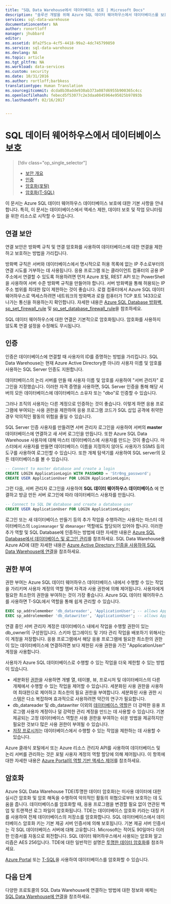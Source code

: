 ```yaml
---
title: "SQL Data Warehouse에서 데이터베이스 보호 | Microsoft Docs"
description: "솔루션 개발을 위해 Azure SQL 데이터 웨어하우스에서 데이터베이스를 보호하는 팁"
services: sql-data-warehouse
documentationcenter: NA
author: ronortloff
manager: jhubbard
editor: 
ms.assetid: 8fa2f5ca-4cf5-4418-99a2-4dc745799850
ms.service: sql-data-warehouse
ms.devlang: NA
ms.topic: article
ms.tgt_pltfrm: NA
ms.workload: data-services
ms.custom: security
ms.date: 10/31/2016
ms.author: rortloff;barbkess
translationtype: Human Translation
ms.sourcegitcommit: dcda8b30adde930ab373a087d6955b900365c4cc
ms.openlocfilehash: febecd5f53077c2e3daa0845964e95025b97893b
ms.lasthandoff: 02/16/2017


---
```

# <a name="secure-a-database-in-sql-data-warehouse"></a>SQL 데이터 웨어하우스에서 데이터베이스 보호
> [!div class="op_single_selector"]
> * [보안 개요](sql-data-warehouse-overview-manage-security.md)
> * [인증](sql-data-warehouse-authentication.md)
> * [암호화(포털)](sql-data-warehouse-encryption-tde.md)
> * [암호화(T-SQL)](sql-data-warehouse-encryption-tde-tsql.md)
> 
> 

이 문서는 Azure SQL 데이터 웨어하우스 데이터베이스 보호에 대한 기본 사항을 안내합니다. 특히, 이 문서는 데이터베이스에서 액세스 제한, 데이터 보호 및 작업 모니터링을 위한 리소스로 시작할 수 있습니다.

## <a name="connection-security"></a>연결 보안
연결 보안은 방화벽 규칙 및 연결 암호화를 사용하여 데이터베이스에 대한 연결을 제한하고 보호하는 방법을 가리킵니다.

방화벽 규칙은 서버와 데이터베이스에서 명시적으로 허용 목록에 없는 IP 주소로부터의 연결 시도를 거부하는 데 사용됩니다. 응용 프로그램 또는 클라이언트 컴퓨터의 공용 IP 주소에서 연결할 수 있도록 허용하려면 먼저 Azure 포털, REST API 또는 PowerShell을 사용하여 서버 수준 방화벽 규칙을 만들어야 합니다. 서버 방화벽을 통해 허용되는 IP 주소 범위를 최대한 많이 제한하는 것이 좋습니다.  로컬 컴퓨터에서 Azure SQL 데이터 웨어하우스로 액세스하려면 네트워크의 방화벽과 로컬 컴퓨터가 TCP 포트 1433으로 나가는 통신을 허용하는지 확인합니다.  자세한 내용은 [Azure SQL Database 방화벽][Azure SQL Database firewall], [sp_set_firewall_rule][sp_set_firewall_rule] 및 [sp_set_database_firewall_rule][sp_set_database_firewall_rule]을 참조하세요.

SQL 데이터 웨어하우스에 대한 연결은 기본적으로 암호화됩니다.  암호화를 사용하지 않도록 연결 설정을 수정해도 무시됩니다.

## <a name="authentication"></a>인증
인증은 데이터베이스에 연결할 때 사용자의 ID를 증명하는 방법을 가리킵니다. SQL Data Warehouse는 현재 Azure Active Directory뿐 아니라 사용자 이름 및 암호를 사용하는 SQL Server 인증도 지원합니다. 

데이터베이스의 논리 서버를 만들 때 사용자 이름 및 암호를 사용하여 "서버 관리자" 로그인을 지정했습니다. 이러한 자격 증명을 사용하면, SQL Server 인증을 통해 해당 서버의 모든 데이터베이스에 데이터베이스 소유자 또는 "dbo"로 인증할 수 있습니다.

그러나 조직의 사용자는 다른 계정으로 인증하는 것이 좋습니다. 이렇게 하면 응용 프로그램에 부여되는 사용 권한을 제한하여 응용 프로그램 코드가 SQL 삽입 공격에 취약한 경우 악의적인 활동의 위험을 줄일 수 있습니다. 

SQL Server 인증 사용자를 만들려면 서버 관리자 로그인을 사용하여 서버의 **master** 데이터베이스에 연결하고 새 서버 로그인을 만듭니다.  또한 Azure SQL Data Warehouse 사용자에 대해 마스터 데이터베이스에 사용자를 만드는 것이 좋습니다. 마스터에서 사용자를 만들면 데이터베이스 이름을 지정하지 않아도 사용자가 SSMS 등의 도구를 사용하여 로그인할 수 있습니다.  또한 개체 탐색기를 사용하여 SQL server의 모든 데이터베이스를 볼 수 있습니다.

```sql
-- Connect to master database and create a login
CREATE LOGIN ApplicationLogin WITH PASSWORD = 'Str0ng_password';
CREATE USER ApplicationUser FOR LOGIN ApplicationLogin;
```

그런 다음, 서버 관리자 로그인을 사용하여 **SQL 데이터 웨어하우스 데이터베이스** 에 연결하고 방금 만든 서버 로그인에 따라 데이터베이스 사용자를 만듭니다.

```sql
-- Connect to SQL DW database and create a database user
CREATE USER ApplicationUser FOR LOGIN ApplicationLogin;
```

로그인 또는 새 데이터베이스 만들기 등의 추가 작업을 수행하려는 사용자는 마스터 데이터베이스의 `Loginmanager` 및 `dbmanager` 역할에도 할당되어 있어야 합니다. 이러한 추가 역할 및 SQL Database에 인증하는 방법에 대한 자세한 내용은 [Azure SQL Database에서 데이터베이스 및 로그인 관리][Managing databases and logins in Azure SQL Database]를 참조하세요.  SQL Data Warehouse용 Azure AD에 대한 자세한 내용은 [Azure Active Directory 인증을 사용하여 SQL Data Warehouse에 연결][Connecting to SQL Data Warehouse By Using Azure Active Directory Authentication]을 참조하세요.

## <a name="authorization"></a>권한 부여
권한 부여는 Azure SQL 데이터 웨어하우스 데이터베이스 내에서 수행할 수 있는 작업을 가리키며 사용자 계정의 역할 멤버 자격과 사용 권한에 의해 제어됩니다. 사용자에게 필요한 최소한의 권한을 부여하는 것이 가장 좋습니다. Azure SQL 데이터 웨어하우스를 사용하면 T-SQL에서 역할을 통해 쉽게 관리할 수 있습니다.

```sql
EXEC sp_addrolemember 'db_datareader', 'ApplicationUser'; -- allows ApplicationUser to read data
EXEC sp_addrolemember 'db_datawriter', 'ApplicationUser'; -- allows ApplicationUser to write data
```

연결 중인 서버 관리자 계정은 데이터베이스 내에서 작업을 수행할 권한이 있는 db_owner의 구성원입니다. 스키마 업그레이드 및 기타 관리 작업을 배포하기 위해서는 이 계정을 저장합니다. 응용 프로그램에서 해당 응용 프로그램에 필요한 최소한의 권한이 있는 데이터베이스에 연결하려면 보다 제한된 사용 권한을 가진 "ApplicationUser" 계정을 사용합니다.

사용자가 Azure SQL 데이터베이스로 수행할 수 있는 작업을 더욱 제한할 수 있는 방법이 있습니다.

* 세분화된 [권한][Permissions]을 사용하면 개별 열, 테이블, 뷰, 프로시저 및 데이터베이스의 다른 개체에서 수행할 수 있는 작업을 제어할 수 있습니다. 세분화된 사용 권한을 사용하여 최대한으로 제어하고 최소한의 필요 권한을 부여합니다. 세분화된 사용 권한 시스템은 다소 복잡하며 효과적으로 사용하려면 약간의 연구가 필요합니다.
* db_datareader 및 db_datawriter 이외의 [데이터베이스 역할][Database roles]은 더 강력한 응용 프로그램 사용자 계정이나 덜 강력한 관리 계정을 만드는 데 사용할 수 있습니다. 기본 제공되는 고정 데이터베이스 역할은 사용 권한을 부여하는 쉬운 방법을 제공하지만 필요한 것보다 많은 사용 권한이 부여될 수 있습니다.
* [저장 프로시저][Stored procedures]는 데이터베이스에서 수행할 수 있는 작업을 제한하는 데 사용할 수 있습니다.

Azure 클래식 포털에서 또는 Azure 리소스 관리자 API를 사용하여 데이터베이스 및 논리 서버를 관리하는 것은 포털 사용자 계정의 역할 할당에 의해 제어됩니다. 이 항목에 대한 자세한 내용은 [Azure Portal의 역할 기반 액세스 제어][Role-based access control in Azure Portal]를 참조하세요.

## <a name="encryption"></a>암호화
Azure SQL Data Warehouse TDE(투명한 데이터 암호화)는 미사용 데이터에 대한 실시간 암호화 및 암호 해독을 수행하여 악의적인 활동의 위협으로부터 보호하는 데 도움을 줍니다.  데이터베이스를 암호화할 때, 응용 프로그램을 변경할 필요 없이 연관된 백업 및 트랜잭션 로그 파일이 암호화됩니다. TDE는 데이터베이스 암호화 키라는 대칭 키를 사용하여 전체 데이터베이스의 저장소를 암호화합니다. SQL 데이터베이스에서 데이터베이스 암호화 키는 기본 제공 서버 인증서에 의해 보호됩니다. 기본 제공 서버 인증서는 각 SQL 데이터베이스 서버에 대해 고유합니다. Microsoft는 적어도 90일마다 이러한 인증서를 자동으로 회전합니다. SQL 데이터 웨어하우스에서 사용되는 암호화 알고리즘은 AES 256입니다. TDE에 대한 일반적인 설명은 [투명한 데이터 암호화][Transparent Data Encryption]를 참조하세요.

[Azure Portal][Encryption with Portal] 또는 [T-SQL][Encryption with TSQL]을 사용하여 데이터베이스를 암호화할 수 있습니다.

## <a name="next-steps"></a>다음 단계
다양한 프로토콜의 SQL Data Warehouse에 연결하는 방법에 대한 정보와 예제는 [SQL Data Warehouse에 연결][Connect to SQL Data Warehouse]을 참조하세요.

<!--Image references-->

<!--Article references-->
[Connect to SQL Data Warehouse]: ./sql-data-warehouse-connect-overview.md
[Encryption with Portal]: ./sql-data-warehouse-encryption-tde.md
[Encryption with TSQL]: ./sql-data-warehouse-encryption-tde-tsql.md
[Connecting to SQL Data Warehouse By Using Azure Active Directory Authentication]: ./sql-data-warehouse-authentication.md

<!--MSDN references-->
[Azure SQL Database firewall]: https://msdn.microsoft.com/library/ee621782.aspx
[sp_set_firewall_rule]: https://msdn.microsoft.com/library/dn270017.aspx
[sp_set_database_firewall_rule]: https://msdn.microsoft.com/library/dn270010.aspx
[Database roles]: https://msdn.microsoft.com/library/ms189121.aspx
[Managing databases and logins in Azure SQL Database]: https://msdn.microsoft.com/library/ee336235.aspx
[Permissions]: https://msdn.microsoft.com/library/ms191291.aspx
[Stored procedures]: https://msdn.microsoft.com/library/ms190782.aspx
[Transparent Data Encryption]: https://msdn.microsoft.com/library/bb934049.aspx
[Azure portal]: https://portal.azure.com/

<!--Other Web references-->
[Role-based access control in Azure Portal]: https://azure.microsoft.com/documentation/articles/role-based-access-control-configure


